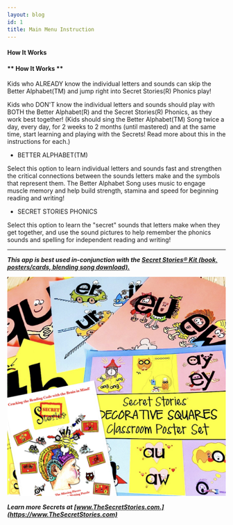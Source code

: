 ```yaml
---
layout: blog
id: 1
title: Main Menu Instruction
---
```

#### **How It Works**

#### ** How It Works **

Kids who ALREADY know the individual letters and sounds can skip the Better Alphabet(TM) and jump right into Secret Stories(R) Phonics play!

Kids who DON'T know the individual letters and sounds should play with BOTH the Better Alphabet(R) and the Secret Stories(R) Phonics, as they work best together! (Kids should sing the Better Alphabet(TM) Song twice a day, every day, for 2 weeks to 2 months (until mastered) and at the same time, start learning and playing with the Secrets! Read more about this in the instructions for each.)

* BETTER ALPHABET(TM) 

Select this option to learn individual letters and sounds fast and strengthen the critical connections between the sounds letters make and the symbols that represent them. The Better Alphabet Song uses music to engage muscle memory and help build strength, stamina and speed for beginning reading and writing!

* SECRET STORIES PHONICS 

Select this option to learn the "secret" sounds that letters make when they get together, and use the sound pictures to help remember the phonics sounds and spelling for independent reading and writing! 

- - -

***This app is best used in-conjunction with the [Secret Stories® Kit (book, posters/cards, blending song download).](https://www.thesecretstories.com/buy/)***  

![Secret Stories Phonics Classroom](/uploads/secret-stories-phonics-posters-and-book.001.jpeg "Secret Stories Phonics Kit")

***Learn more Secrets at [www.TheSecretStories.com.](https://www.TheSecretStories.com)***